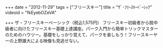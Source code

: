 +++
date = "2012-11-29"
tags = ["フリースキー"]
title = "ｻﾞ･ﾌﾘｰｽｷｰﾍﾞｰｼｯｸ"
videoid = "fkEyebOZeVA"

+++
ザ・フリースキーベーシック（税込1,575円） フリースキー初級者から脱中級者に向けたフリースキー基礎上達講座。パーク入門から簡単トリックマスターのためのハウツー。基礎をしっかり覚えて、パークを楽しもう！フリ­ースキーヤーの上野雄大による映像も見逃せない。

